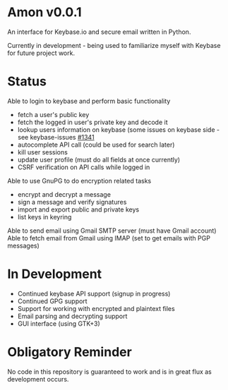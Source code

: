 # Amon v0.0.1

An interface for Keybase.io and secure email written in Python.

Currently in development - being used to familiarize myself with Keybase for future project work.

# Status
  
Able to login to keybase and perform basic functionality
  
* fetch a user's public key
* fetch the logged in user's private key and decode it
* lookup users information on keybase (some issues on keybase side - see keybase-issues [#1341](https://github.com/keybase/keybase-issues/issues/1341)
* autocomplete API call (could be used for search later)
* kill user sessions
* update user profile (must do all fields at once currently)
* CSRF verification on API calls while logged in
  
Able to use GnuPG to do encryption related tasks
  
* encrypt and decrypt a message
* sign a message and verify signatures
* import and export public and private keys
* list keys in keyring
    
Able to send email using Gmail SMTP server (must have Gmail account)
Able to fetch email from Gmail using IMAP (set to get emails with PGP messages)

# In Development

* Continued keybase API support (signup in progress)
* Continued GPG support
* Support for working with encrypted and plaintext files
* Email parsing and decrypting support
* GUI interface (using GTK+3)
  
# Obligatory Reminder

No code in this repository is guaranteed to work and is in great flux as development occurs.
    
